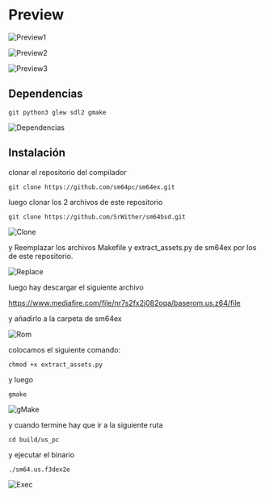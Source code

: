 # Preview
![Preview1](https://user-images.githubusercontent.com/59105868/111821034-f7f41900-88c0-11eb-8267-1dad40993fb6.png)

![Preview2](https://user-images.githubusercontent.com/59105868/111821043-fa567300-88c0-11eb-8c0b-77fa6ca3ec22.png)

![Preview3](https://user-images.githubusercontent.com/59105868/111821052-fe829080-88c0-11eb-85af-7b7986790502.png)

## Dependencias
```
git python3 glew sdl2 gmake
```

![Dependencias](https://user-images.githubusercontent.com/59105868/111821231-2bcf3e80-88c1-11eb-8c89-01a6d22ee78c.png)

## Instalación

clonar el repositorio del compilador

```
git clone https://github.com/sm64pc/sm64ex.git
```

luego clonar los 2 archivos de este repositorio

```
git clone https://github.com/SrWither/sm64bsd.git
```
![Clone](https://user-images.githubusercontent.com/59105868/111821701-b7e16600-88c1-11eb-8367-8b3af8ac48e2.png)

y Reemplazar los archivos Makefile y extract_assets.py de sm64ex por los de este repositorio.

![Replace](https://user-images.githubusercontent.com/59105868/111822228-4e158c00-88c2-11eb-97b3-f9b4293f0ebd.png)

luego hay descargar el siguiente archivo

https://www.mediafire.com/file/nr7s2fx2j082oqa/baserom.us.z64/file

y añadirlo a la carpeta de sm64ex

![Rom](https://user-images.githubusercontent.com/59105868/111822490-9af96280-88c2-11eb-8b5c-983a1a2b3a1e.png)

colocamos el siguiente comando:
```
chmod +x extract_assets.py
```
y luego

```
gmake
```
![gMake](https://user-images.githubusercontent.com/59105868/111822770-f75c8200-88c2-11eb-91fa-b589aac166b1.png)

y cuando termine hay que ir a la siguiente ruta
```
cd build/us_pc
```

y ejecutar el binario

```
./sm64.us.f3dex2e
```

![Exec](https://user-images.githubusercontent.com/59105868/111823295-88cbf400-88c3-11eb-9a9d-0f0fca9d4eba.png)
